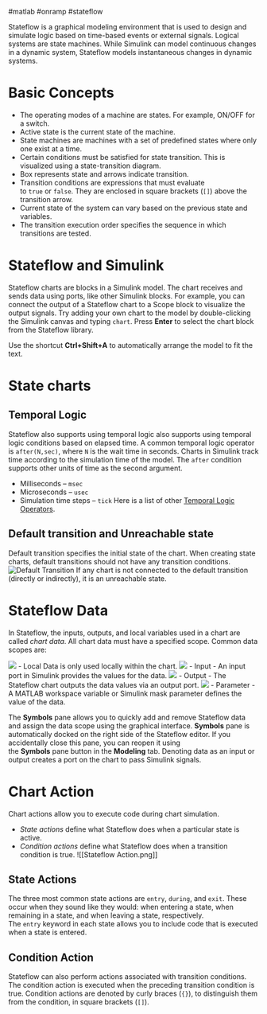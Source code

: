 #matlab #onramp #stateflow 

Stateflow is a graphical modeling environment that is used to design and simulate logic based on time-based events or external signals. Logical systems are state machines. 
While Simulink can model continuous changes in a dynamic system, Stateflow models instantaneous changes in dynamic systems.
# Basic Concepts
- The operating modes of a machine are states. For example, ON/OFF for a switch.
- Active state is the current state of the machine.
- State machines are machines with a set of predefined states where only one exist at a time.
- Certain conditions must be satisfied for state transition. This is visualized using a state-transition diagram.
- Box represents state and arrows indicate transition.
- Transition conditions are expressions that must evaluate to `true` or `false`. They are enclosed in square brackets (`[]`) above the transition arrow.
- Current state of the system can vary based on the previous state and variables.
- The transition execution order specifies the sequence in which transitions are tested.
# Stateflow and Simulink
Stateflow charts are blocks in a Simulink model. The chart receives and sends data using ports, like other Simulink blocks. For example, you can connect the output of a Stateflow chart to a Scope block to visualize the output signals.
Try adding your own chart to the model by double-clicking the Simulink canvas and typing `chart`. Press **Enter** to select the chart block from the Stateflow library.

Use the shortcut **Ctrl+Shift+A** to automatically arrange the model to fit the text.
# State charts
## Temporal Logic
Stateflow also supports using temporal logic also supports using temporal logic conditions based on elapsed time. A common temporal logic operator is `after(N,sec)`, where `N` is the wait time in seconds. Charts in Simulink track time according to the simulation time of the model.
The `after` condition supports other units of time as the second argument.  
- Milliseconds – `msec`  
- Microseconds – `usec`  
- Simulation time steps – `tick`
Here is a list of other [Temporal Logic Operators](https://in.mathworks.com/help/releases/R2024b/stateflow/ug/using-temporal-logic-in-state-actions-and-transitions.html).
## Default transition and Unreachable state
Default transition specifies the initial state of the chart. When creating state charts, default transitions should not have any transition conditions.
![Default Transition](https://matlabacademy-content.mathworks.com/4.79.0/simulinkR2024b/content/Stateflow/Creating%20Stateflow%20Charts/Default%20Transitions/images/default.png)
If any chart is not connected to the default transition (directly or indirectly), it is an unreachable state.
# Stateflow Data
In Stateflow, the inputs, outputs, and local variables used in a chart are called _chart data_. All chart data must have a specified scope. Common data scopes are:

![](https://matlabacademy-content.mathworks.com/4.79.0/simulinkR2024b/content/Stateflow/Symbols/Stateflow%20Data/images/localData.png) - Local Data is only used locally within the chart.
![](https://matlabacademy-content.mathworks.com/4.79.0/simulinkR2024b/content/Stateflow/Symbols/Stateflow%20Data/images/input.png) - Input - An input port in Simulink provides the values for the data.
![](https://matlabacademy-content.mathworks.com/4.79.0/simulinkR2024b/content/Stateflow/Symbols/Stateflow%20Data/images/output.png) - Output - The Stateflow chart outputs the data values via an output port.
![](https://matlabacademy-content.mathworks.com/4.79.0/simulinkR2024b/content/Stateflow/Symbols/Stateflow%20Data/images/parameter.png) - Parameter - A MATLAB workspace variable or Simulink mask parameter defines the value of the data.

The **Symbols** pane allows you to quickly add and remove Stateflow data and assign the data scope using the graphical interface. **Symbols** pane is automatically docked on the right side of the Stateflow editor. If you accidentally close this pane, you can reopen it using the **Symbols** pane button in the **Modeling** tab.
Denoting data as an input or output creates a port on the chart to pass Simulink signals.
# Chart Action
Chart actions allow you to execute code during chart simulation. 
- _State actions_ define what Stateflow does when a particular state is active.
- _Condition actions_ define what Stateflow does when a transition condition is true.
![[Stateflow Action.png]]
## State Actions
The three most common state actions are `entry`, `during`, and `exit`. These occur when they sound like they would: when entering a state, when remaining in a state, and when leaving a state, respectively.
The `entry` keyword in each state allows you to include code that is executed when a state is entered.
## Condition Action
Stateflow can also perform actions associated with transition conditions. The condition action is executed when the preceding transition condition is true. Condition actions are denoted by curly braces (`{}`), to distinguish them from the condition, in square brackets (`[]`).
